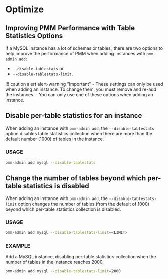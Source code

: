 # Optimize

## Improving PMM Performance with Table Statistics Options

If a MySQL instance has a lot of schemas or tables, there are two options to help improve the performance of PMM when adding instances with `pmm-admin add`:

- `--disable-tablestats` or
- `--disable-tablestats-limit`.

!!! caution alert alert-warning "Important"
    - These settings can only be used when adding an instance. To change them, you must remove and re-add the instances.
    - You can only use one of these options when adding an instance.

## Disable per-table statistics for an instance

When adding an instance with `pmm-admin add`, the `--disable-tablestats` option disables table statistics collection when there are more than the default number (1000) of tables in the instance.

### USAGE

```sh
pmm-admin add mysql --disable-tablestats
```

## Change the number of tables beyond which per-table statistics is disabled

When adding an instance with `pmm-admin add`, the `--disable-tablestats-limit` option changes the number of tables (from the default of 1000) beyond which per-table statistics collection is disabled.

### USAGE

```sh
pmm-admin add mysql --disable-tablestats-limit=<LIMIT>
```

### EXAMPLE

Add a MySQL instance, disabling per-table statistics collection when the number of tables in the instance reaches 2000.

```sh
pmm-admin add mysql --disable-tablestats-limit=2000
```
